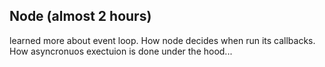 ## Node (almost 2 hours)

learned more about event loop.
How node decides when run its callbacks.
How asyncronuos exectuion is done under the hood...
